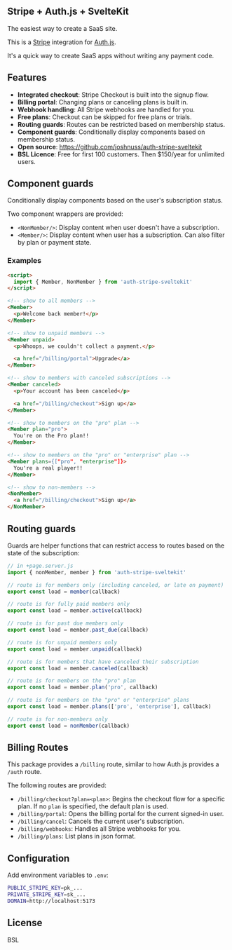 Stripe + Auth.js + SvelteKit
----------------------------

The easiest way to create a SaaS site.

This is a [Stripe](https://stripe.com) integration for [Auth.js](https://authjs.dev).

It's a quick way to create SaaS apps without writing any payment code.

## Features

- **Integrated checkout**: Stripe Checkout is built into the signup flow.
- **Billing portal**: Changing plans or canceling plans is built in.
- **Webhook handling**: All Stripe webhooks are handled for you.
- **Free plans**: Checkout can be skipped for free plans or trials.
- **Routing guards**: Routes can be restricted based on membership status.
- **Component guards**: Conditionally display components based on membership status.
- **Open source**: https://github.com/joshnuss/auth-stripe-sveltekit
- **BSL Licence**: Free for first 100 customers. Then $150/year for unlimited users.

## Component guards

Conditionally display components based on the user's subscription status.

Two component wrappers are provided:

- `<NonMember/>`: Display content when user doesn't have a subscription.
- `<Member/>`: Display content when user has a subscription. Can also filter by plan or payment state.

### Examples

```html
<script>
  import { Member, NonMember } from 'auth-stripe-sveltekit'
</script>

<!-- show to all members -->
<Member>
  <p>Welcome back member!</p>
</Member>

<!-- show to unpaid members -->
<Member unpaid>
  <p>Whoops, we couldn't collect a payment.</p>

  <a href="/billing/portal">Upgrade</a>
</Member>

<!-- show to members with canceled subscriptions -->
<Member canceled>
  <p>Your account has been canceled</p>

  <a href="/billing/checkout">Sign up</a>
</Member>

<!-- show to members on the "pro" plan -->
<Member plan="pro">
  You're on the Pro plan!!
</Member>

<!-- show to members on the "pro" or "enterprise" plan -->
<Member plans={["pro", "enterprise"]}>
  You're a real player!!
</Member>

<!-- show to non-members -->
<NonMember>
  <a href="/billing/checkout">Sign up</a>
</NonMember>
```

## Routing guards

Guards are helper functions that can restrict access to routes based on the state of the subscription:

```javascript
// in +page.server.js
import { nonMember, member } from 'auth-stripe-sveltekit'

// route is for members only (including canceled, or late on payment)
export const load = member(callback)

// route is for fully paid members only
export const load = member.active(callback)

// route is for past due members only
export const load = member.past_due(callback)

// route is for unpaid members only
export const load = member.unpaid(callback)

// route is for members that have canceled their subscription
export const load = member.canceled(callback)

// route is for members on the "pro" plan
export const load = member.plan('pro', callback)

// route is for members on the "pro" or "enterprise" plans
export const load = member.plans(['pro', 'enterprise'], callback)

// route is for non-members only
export const load = nonMember(callback)
```

## Billing Routes

This package provides a `/billing` route, similar to how Auth.js provides a `/auth` route.

The following routes are provided:

- `/billing/checkout?plan=<plan>`: Begins the checkout flow for a specific plan. If no `plan` is specified, the default plan is used.
- `/billing/portal`: Opens the billing portal for the current signed-in user.
- `/billing/cancel`: Cancels the current user's subscription.
- `/billing/webhooks`: Handles all Stripe webhooks for you.
- `/billing/plans`: List plans in json format.

## Configuration

Add environment variables to `.env`:

```sh
PUBLIC_STRIPE_KEY=pk_...
PRIVATE_STRIPE_KEY=sk_...
DOMAIN=http://localhost:5173
```

## License

BSL
